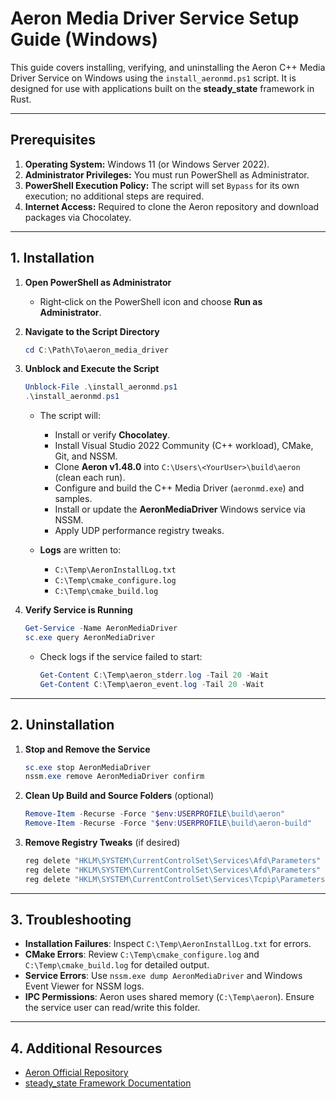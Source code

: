 # Aeron Media Driver Service Setup Guide (Windows)

This guide covers installing, verifying, and uninstalling the Aeron C++ Media Driver Service on Windows using the `install_aeronmd.ps1` script. It is designed for use with applications built on the **steady\_state** framework in Rust.

---

## Prerequisites

1. **Operating System:** Windows 11 (or Windows Server 2022).
2. **Administrator Privileges:** You must run PowerShell as Administrator.
3. **PowerShell Execution Policy:** The script will set `Bypass` for its own execution; no additional steps are required.
4. **Internet Access:** Required to clone the Aeron repository and download packages via Chocolatey.

---

## 1. Installation

1. **Open PowerShell as Administrator**

    * Right‑click on the PowerShell icon and choose **Run as Administrator**.

2. **Navigate to the Script Directory**

   ```powershell
   cd C:\Path\To\aeron_media_driver
   ```

3. **Unblock and Execute the Script**

   ```powershell
   Unblock-File .\install_aeronmd.ps1
   .\install_aeronmd.ps1
   ```

    * The script will:

        * Install or verify **Chocolatey**.
        * Install Visual Studio 2022 Community (C++ workload), CMake, Git, and NSSM.
        * Clone **Aeron v1.48.0** into `C:\Users\<YourUser>\build\aeron` (clean each run).
        * Configure and build the C++ Media Driver (`aeronmd.exe`) and samples.
        * Install or update the **AeronMediaDriver** Windows service via NSSM.
        * Apply UDP performance registry tweaks.
    * **Logs** are written to:

        * `C:\Temp\AeronInstallLog.txt`
        * `C:\Temp\cmake_configure.log`
        * `C:\Temp\cmake_build.log`

4. **Verify Service is Running**

   ```powershell
   Get-Service -Name AeronMediaDriver
   sc.exe query AeronMediaDriver
   ```

    * Check logs if the service failed to start:

      ```powershell
      Get-Content C:\Temp\aeron_stderr.log -Tail 20 -Wait
      Get-Content C:\Temp\aeron_event.log -Tail 20 -Wait
      ```

---

## 2. Uninstallation

1. **Stop and Remove the Service**

   ```powershell
   sc.exe stop AeronMediaDriver
   nssm.exe remove AeronMediaDriver confirm
   ```
2. **Clean Up Build and Source Folders** (optional)

   ```powershell
   Remove-Item -Recurse -Force "$env:USERPROFILE\build\aeron"
   Remove-Item -Recurse -Force "$env:USERPROFILE\build\aeron-build"
   ```
3. **Remove Registry Tweaks** (if desired)

   ```powershell
   reg delete "HKLM\SYSTEM\CurrentControlSet\Services\Afd\Parameters" /v DefaultSendWindow /f
   reg delete "HKLM\SYSTEM\CurrentControlSet\Services\Afd\Parameters" /v DefaultReceiveWindow /f
   reg delete "HKLM\SYSTEM\CurrentControlSet\Services\Tcpip\Parameters" /v MaximumReassemblyHeaders /f
   ```

---

## 3. Troubleshooting

* **Installation Failures**: Inspect `C:\Temp\AeronInstallLog.txt` for errors.
* **CMake Errors**: Review `C:\Temp\cmake_configure.log` and `C:\Temp\cmake_build.log` for detailed output.
* **Service Errors**: Use `nssm.exe dump AeronMediaDriver` and Windows Event Viewer for NSSM logs.
* **IPC Permissions**: Aeron uses shared memory (`C:\Temp\aeron`). Ensure the service user can read/write this folder.

---

## 4. Additional Resources

* [Aeron Official Repository](https://github.com/real-logic/aeron)
* [steady\_state Framework Documentation](https://docs.rs/steady_state/)

